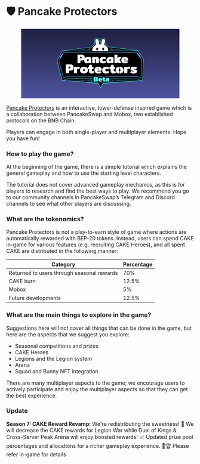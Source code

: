# 🛡 Pancake Protectors

<figure><img src="../../../.gitbook/assets/logo (1).png" alt=""><figcaption></figcaption></figure>

[Pancake Protectors](https://protectors.pancakeswap.finance/) is an interactive, tower-defense inspired game which is a collaboration between PancakeSwap and Mobox, two established protocols on the BNB Chain.

Players can engage in both single-player and multiplayer elements. Hope you have fun!

### How to play the game?

At the beginning of the game, there is a simple tutorial which explains the general gameplay and how to use the starting level characters.

The tutorial does not cover advanced gameplay mechanics, as this is for players to research and find the best ways to play. We recommend you go to our community channels in PancakeSwap’s Telegram and Discord channels to see what other players are discussing.

### What are the tokenomics?

Pancake Protectors is not a play-to-earn style of game where actions are automatically rewarded with BEP-20 tokens. Instead, users can spend CAKE in-game for various features (e.g. recruiting CAKE Heroes), and all spent CAKE are distributed in the following manner:

| Category                                   | Percentage |
| ------------------------------------------ | ---------- |
| Returned to users through seasonal rewards | 70%        |
| CAKE burn                                  | 12.5%      |
| Mobox                                      | 5%         |
| Future developments                        | 12.5%      |

### What are the main things to explore in the game?

Suggestions here will not cover all things that can be done in the game, but here are the aspects that we suggest you explore:

* Seasonal competitions and prizes
* CAKE Heroes
* Legions and the Legion system
* Arena
* Squad and Bunny NFT integration

There are many multiplayer aspects to the game; we encourage users to actively participate and enjoy the multiplayer aspects so that they can get the best experience.

### **Update**&#x20;

**Season 7: CAKE Reward Revamp:** We're redistributing the sweetness! 🎂 We will decrease the CAKE rewards for Legion War while Duel of Kings & Cross-Server Peak Arena will enjoy boosted rewards! 📈 Updated prize pool percentages and allocations for a richer gameplay experience. 🥧🏆 Please refer in-game for details
